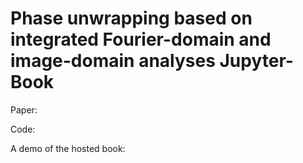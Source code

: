 # Phase unwrapping based on integrated Fourier-domain and image-domain analyses Jupyter-Book


Paper: 


Code: 


A demo of the hosted book: 